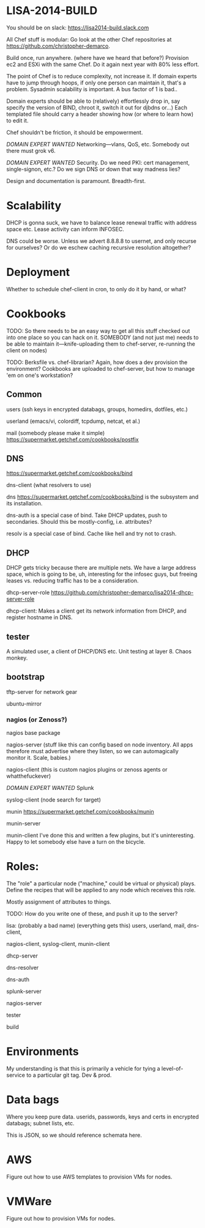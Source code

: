 # LISA-2014-BUILD

You should be on slack: https://lisa2014-build.slack.com


All Chef stuff is modular: Go look at the other Chef repositories at https://github.com/christopher-demarco.


Build once, run anywhere. (where have we heard that before?)
Provision ec2 and ESXi with the same Chef.
Do it again next year with 80% less effort.

The point of Chef is to reduce complexity, not increase it. If domain experts have to jump through hoops, if only one person can maintain it, that's a problem. Sysadmin scalability is important. A bus factor of 1 is bad..

Domain experts should be able to (relatively) effortlessly drop in, say specify the version of BIND, chroot it, switch it out for djbdns or...) 
Each templated file should carry a header showing how (or where to learn how) to edit it.

Chef shouldn't be friction, it should be empowerment.


*DOMAIN EXPERT WANTED* Networking—vlans, QoS, etc. 
Somebody out there must grok v6.


*DOMAIN EXPERT WANTED* Security.
Do we need PKI: cert management, single-signon, etc.? 
Do we sign DNS or down that way madness lies?


Design and documentation is paramount.
Breadth-first.


# Scalability
DHCP is gonna suck, we have to balance lease renewal traffic with address space etc.
Lease activity can inform INFOSEC.

DNS could be worse.
Unless we advert 8.8.8.8 to usernet, and only recurse for ourselves?
Or do we eschew caching recursive resolution altogether?

# Deployment
Whether to schedule chef-client in cron, to only do it by hand, or what?


# Cookbooks

TODO: So there needs to be an easy way to get all this stuff checked out into one place so you can hack on it. SOMEBODY (and not just me) needs to be able to maintain it—knife-uploading them to chef-server, re-running the client on nodes)

TODO: Berksfile vs. chef-librarian? Again, how does a dev provision the environment? Cookbooks are uploaded to chef-server, but how to manage 'em on one's workstation?

## Common
users (ssh keys in encrypted databags, groups, homedirs, dotfiles, etc.)

userland  (emacs/vi, colordiff, tcpdump, netcat, et al.)

mail (somebody please make it simple)
https://supermarket.getchef.com/cookbooks/postfix


## DNS

https://supermarket.getchef.com/cookbooks/bind

dns-client (what resolvers to use)

dns https://supermarket.getchef.com/cookbooks/bind is the subsystem and its installation.

dns-auth is a special case of bind. Take DHCP updates, push to secondaries.
Should this be mostly-config, i.e. attributes?

resolv is a special case of bind. Cache like hell and try not to crash.


## DHCP 
DHCP gets tricky because there are multiple nets. We have a large address space, which is going to be, uh, interesting for the infosec guys, but freeing leases vs. reducing traffic has to be a consideration.

dhcp-server-role https://github.com/christopher-demarco/lisa2014-dhcp-server-role

dhcp-client: Makes a client get its network information from DHCP, and register hostname in DNS.


## tester
A simulated user, a client of DHCP/DNS etc. Unit testing at layer 8.
Chaos monkey.

## bootstrap
tftp-server for network gear

ubuntu-mirror


### nagios (or Zenoss?)
nagios base package

nagios-server (stuff like this can config based on node inventory. All apps therefore must advertise where they listen, so we can automagically monitor it. Scale, babies.)

nagios-client (this is custom nagios plugins or zenoss agents or whatthefuckever)

*DOMAIN EXPERT WANTED* Splunk 

syslog-client (node search for target)

munin https://supermarket.getchef.com/cookbooks/munin

munin-server 

munin-client 
I've done this and written a few plugins, but it's uninteresting. Happy to let somebody else have a turn on the bicycle.


# Roles:
The "role" a particular node ("machine," could be virtual or physical) plays. Define the recipes that will be applied to any node which receives this role.

Mostly assignment of attributes to things.

TODO: How do you write one of these, and push it up to the server? 

lisa: (probably a bad name) (everything gets this) users, userland, mail, dns-client, 

nagios-client, syslog-client, munin-client

dhcp-server

dns-resolver

dns-auth

splunk-server

nagios-server

tester

build


# Environments
My understanding is that this is primarily a vehicle for tying a level-of-service to a particular git tag. Dev & prod.
	

# Data bags
Where you keep pure data. userids, passwords, keys and certs in encrypted databags; subnet lists, etc.

This is JSON, so we should reference schemata here.



# AWS
Figure out how to use AWS templates to provision VMs for nodes.


# VMWare
Figure out how to provision VMs for nodes.
